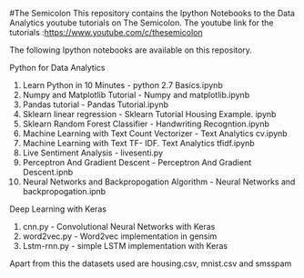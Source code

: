 #The Semicolon
This repository contains the Ipython Notebooks to the Data Analytics youtube tutorials on The Semicolon. 
The youtube link for the tutorials :https://www.youtube.com/c/thesemicolon

The following Ipython notebooks are available on this repository. 

Python for Data Analytics
1. Learn Python in 10 Minutes -  python 2.7 Basics.ipynb <br />
2. Numpy and Matplotlib Tutorial - Numpy and matplotlib.ipynb <br />
3. Pandas tutorial - Pandas Tutorial.ipynb <br />
4. Sklearn linear regression - Sklearn Tutorial Housing Example. ipynb <br />
5. Sklearn Random Forest Classifier - Handwriting Recogntion.ipynb <br />
6. Machine Learning with Text Count Vectorizer - Text Analytics cv.ipynb <br />
7. Machine Learning with Text TF- IDF. Text Analytics tfidf.ipynb <br />
8. Live Sentiment Analysis - livesenti.py <br />
9. Perceptron And Gradient Descent - Perceptron And Gradient Descent.ipnb<br/> 
10. Neural Networks and Backpropogation Algorithm - Neural Networks and backpropogation.ipnb <br/>

Deep Learning with Keras <br />
1. cnn.py - Convolutional Neural Networks with Keras <br/>
2. word2vec.py - Word2vec implementation in gensim <br/>
3. Lstm-rnn.py - simple LSTM implementation with Keras <br />


Apart from this the datasets used are housing.csv, mnist.csv and smsspam
 
